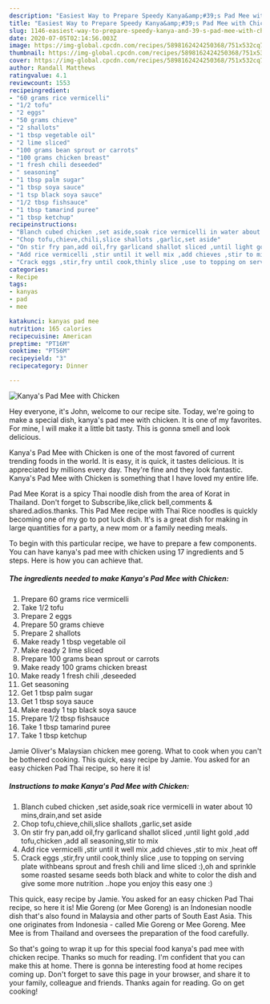 ```yaml
---
description: "Easiest Way to Prepare Speedy Kanya&amp;#39;s Pad Mee with Chicken"
title: "Easiest Way to Prepare Speedy Kanya&amp;#39;s Pad Mee with Chicken"
slug: 1146-easiest-way-to-prepare-speedy-kanya-and-39-s-pad-mee-with-chicken
date: 2020-07-05T02:14:56.003Z
image: https://img-global.cpcdn.com/recipes/5898162424250368/751x532cq70/kanyas-pad-mee-with-chicken-recipe-main-photo.jpg
thumbnail: https://img-global.cpcdn.com/recipes/5898162424250368/751x532cq70/kanyas-pad-mee-with-chicken-recipe-main-photo.jpg
cover: https://img-global.cpcdn.com/recipes/5898162424250368/751x532cq70/kanyas-pad-mee-with-chicken-recipe-main-photo.jpg
author: Randall Matthews
ratingvalue: 4.1
reviewcount: 1553
recipeingredient:
- "60 grams rice vermicelli"
- "1/2 tofu"
- "2 eggs"
- "50 grams chieve"
- "2 shallots"
- "1 tbsp vegetable oil"
- "2 lime sliced"
- "100 grams bean sprout or carrots"
- "100 grams chicken breast"
- "1 fresh chili deseeded"
- " seasoning"
- "1 tbsp palm sugar"
- "1 tbsp soya sauce"
- "1 tsp black soya sauce"
- "1/2 tbsp fishsauce"
- "1 tbsp tamarind puree"
- "1 tbsp ketchup"
recipeinstructions:
- "Blanch cubed chicken ,set aside,soak rice vermicelli in water about 10 mins,drain,and set aside"
- "Chop tofu,chieve,chili,slice shallots ,garlic,set aside"
- "On stir fry pan,add oil,fry garlicand shallot sliced ,until light gold ,add tofu,chicken ,add all seasoning,stir to mix"
- "Add rice vermicelli ,stir until it well mix ,add chieves ,stir to mix ,heat off"
- "Crack eggs ,stir,fry until cook,thinly slice ,use to topping on serving plate withbeans sprout and fresh chili and lime sliced :),oh and sprinkle some roasted sesame seeds both black and white to color the dish and give some more nutrition ..hope you enjoy this easy one :)"
categories:
- Recipe
tags:
- kanyas
- pad
- mee

katakunci: kanyas pad mee 
nutrition: 165 calories
recipecuisine: American
preptime: "PT16M"
cooktime: "PT56M"
recipeyield: "3"
recipecategory: Dinner

---
```



![Kanya&#39;s Pad Mee with Chicken](https://img-global.cpcdn.com/recipes/5898162424250368/751x532cq70/kanyas-pad-mee-with-chicken-recipe-main-photo.jpg)

Hey everyone, it's John, welcome to our recipe site. Today, we're going to make a special dish, kanya&#39;s pad mee with chicken. It is one of my favorites. For mine, I will make it a little bit tasty. This is gonna smell and look delicious.

Kanya&#39;s Pad Mee with Chicken is one of the most favored of current trending foods in the world. It is easy, it is quick, it tastes delicious. It is appreciated by millions every day. They're fine and they look fantastic. Kanya&#39;s Pad Mee with Chicken is something that I have loved my entire life.

Pad Mee Korat is a spicy Thai noodle dish from the area of Korat in Thailand. Don&#39;t forget to Subscribe,like,click bell,comments &amp; shared.adios.thanks. This Pad Mee recipe with Thai Rice noodles is quickly becoming one of my go to pot luck dish. It&#39;s is a great dish for making in large quantities for a party, a new mom or a family needing meals.


To begin with this particular recipe, we have to prepare a few components. You can have kanya&#39;s pad mee with chicken using 17 ingredients and 5 steps. Here is how you can achieve that.

<!--inarticleads1-->

##### The ingredients needed to make Kanya&#39;s Pad Mee with Chicken:

1. Prepare 60 grams rice vermicelli
1. Take 1/2 tofu
1. Prepare 2 eggs
1. Prepare 50 grams chieve
1. Prepare 2 shallots
1. Make ready 1 tbsp vegetable oil
1. Make ready 2 lime sliced
1. Prepare 100 grams bean sprout or carrots
1. Make ready 100 grams chicken breast
1. Make ready 1 fresh chili ,deseeded
1. Get  seasoning
1. Get 1 tbsp palm sugar
1. Get 1 tbsp soya sauce
1. Make ready 1 tsp black soya sauce
1. Prepare 1/2 tbsp fishsauce
1. Take 1 tbsp tamarind puree
1. Take 1 tbsp ketchup


Jamie Oliver&#39;s Malaysian chicken mee goreng. What to cook when you can&#39;t be bothered cooking. This quick, easy recipe by Jamie. You asked for an easy chicken Pad Thai recipe, so here it is! 

<!--inarticleads2-->

##### Instructions to make Kanya&#39;s Pad Mee with Chicken:

1. Blanch cubed chicken ,set aside,soak rice vermicelli in water about 10 mins,drain,and set aside
1. Chop tofu,chieve,chili,slice shallots ,garlic,set aside
1. On stir fry pan,add oil,fry garlicand shallot sliced ,until light gold ,add tofu,chicken ,add all seasoning,stir to mix
1. Add rice vermicelli ,stir until it well mix ,add chieves ,stir to mix ,heat off
1. Crack eggs ,stir,fry until cook,thinly slice ,use to topping on serving plate withbeans sprout and fresh chili and lime sliced :),oh and sprinkle some roasted sesame seeds both black and white to color the dish and give some more nutrition ..hope you enjoy this easy one :)


This quick, easy recipe by Jamie. You asked for an easy chicken Pad Thai recipe, so here it is! Mie Goreng (or Mee Goreng) is an Indonesian noodle dish that&#39;s also found in Malaysia and other parts of South East Asia. This one originates from Indonesia - called Mie Goreng or Mee Goreng. Mee Mee is from Thailand and oversees the preparation of the food carefully. 

So that's going to wrap it up for this special food kanya&#39;s pad mee with chicken recipe. Thanks so much for reading. I'm confident that you can make this at home. There is gonna be interesting food at home recipes coming up. Don't forget to save this page in your browser, and share it to your family, colleague and friends. Thanks again for reading. Go on get cooking!
